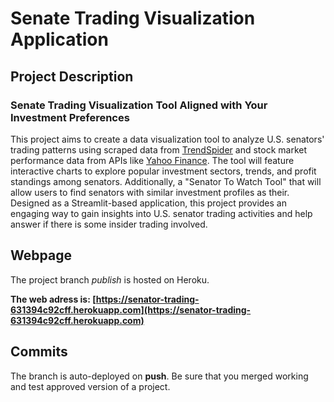 # Senate Trading Visualization Application

## Project Description

### Senate Trading Visualization Tool Aligned with Your Investment Preferences

This project aims to create a data visualization tool to analyze U.S. senators' trading patterns using scraped data from [TrendSpider](https://trendspider.com/markets/congress-trading) and stock market performance data from APIs like [Yahoo Finance](https://finance.yahoo.com). The tool will feature interactive charts to explore popular investment sectors, trends, and profit standings among senators. Additionally, a "Senator To Watch Tool" that will allow users to find senators with similar investment profiles as their. Designed as a Streamlit-based application, this project provides an engaging way to gain insights into U.S. senator trading activities and help answer if there is some insider trading involved.

## Webpage

The project branch *publish* is hosted on Heroku.

**The web adress is: [https://senator-trading-631394c92cff.herokuapp.com](https://senator-trading-631394c92cff.herokuapp.com)**

## Commits

The branch is auto-deployed on **push**. Be sure that you merged working and test approved version of a project.
